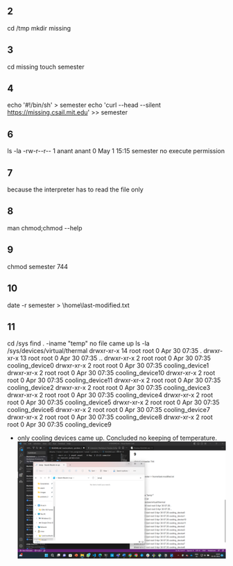 ## 2
 cd /tmp
 mkdir missing
## 3
 cd missing
 touch semester
## 4
echo '#!/bin/sh' > semester
echo 'curl --head --silent https://missing.csail.mit.edu' >> semester
## 6
 ls -la 
 -rw-r--r-- 1 anant anant    0 May  1 15:15 semester
 no execute permission
## 7
 because the interpreter has to read the file only
## 8
 man chmod;chmod --help
## 9
chmod semester 744
## 10
date -r semester > \home\\last-modified.txt
## 11
 cd /sys
 find . -iname "temp" 
 no file came up
 ls -la /sys/devices/virtual/thermal
 drwxr-xr-x 14 root root 0 Apr 30 07:35 .
 drwxr-xr-x 13 root root 0 Apr 30 07:35 ..
 drwxr-xr-x  2 root root 0 Apr 30 07:35 cooling_device0
 drwxr-xr-x  2 root root 0 Apr 30 07:35 cooling_device1
 drwxr-xr-x  2 root root 0 Apr 30 07:35 cooling_device10
 drwxr-xr-x  2 root root 0 Apr 30 07:35 cooling_device11
 drwxr-xr-x  2 root root 0 Apr 30 07:35 cooling_device2
 drwxr-xr-x  2 root root 0 Apr 30 07:35 cooling_device3
 drwxr-xr-x  2 root root 0 Apr 30 07:35 cooling_device4
 drwxr-xr-x  2 root root 0 Apr 30 07:35 cooling_device5
 drwxr-xr-x  2 root root 0 Apr 30 07:35 cooling_device6
 drwxr-xr-x  2 root root 0 Apr 30 07:35 cooling_device7
 drwxr-xr-x  2 root root 0 Apr 30 07:35 cooling_device8
 drwxr-xr-x  2 root root 0 Apr 30 07:35 cooling_device9
- only cooling devices came up. Concluded no keeping of temperature.
![](sys.png)
